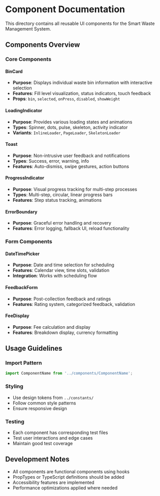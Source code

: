 # Component Documentation

This directory contains all reusable UI components for the Smart Waste Management System.

## Components Overview

### Core Components

#### BinCard
- **Purpose**: Displays individual waste bin information with interactive selection
- **Features**: Fill level visualization, status indicators, touch feedback
- **Props**: `bin`, `selected`, `onPress`, `disabled`, `showWeight`

#### LoadingIndicator
- **Purpose**: Provides various loading states and animations
- **Types**: Spinner, dots, pulse, skeleton, activity indicator
- **Variants**: `InlineLoader`, `PageLoader`, `SkeletonLoader`

#### Toast
- **Purpose**: Non-intrusive user feedback and notifications
- **Types**: Success, error, warning, info
- **Features**: Auto-dismiss, swipe gestures, action buttons

#### ProgressIndicator
- **Purpose**: Visual progress tracking for multi-step processes
- **Types**: Multi-step, circular, linear progress bars
- **Features**: Step status tracking, animations

#### ErrorBoundary
- **Purpose**: Graceful error handling and recovery
- **Features**: Error logging, fallback UI, reload functionality

### Form Components

#### DateTimePicker
- **Purpose**: Date and time selection for scheduling
- **Features**: Calendar view, time slots, validation
- **Integration**: Works with scheduling flow

#### FeedbackForm
- **Purpose**: Post-collection feedback and ratings
- **Features**: Rating system, categorized feedback, validation

#### FeeDisplay
- **Purpose**: Fee calculation and display
- **Features**: Breakdown display, currency formatting

## Usage Guidelines

### Import Pattern
```javascript
import ComponentName from '../components/ComponentName';
```

### Styling
- Use design tokens from `../constants/`
- Follow common style patterns
- Ensure responsive design

### Testing
- Each component has corresponding test files
- Test user interactions and edge cases
- Maintain good test coverage

## Development Notes

- All components are functional components using hooks
- PropTypes or TypeScript definitions should be added
- Accessibility features are implemented
- Performance optimizations applied where needed
